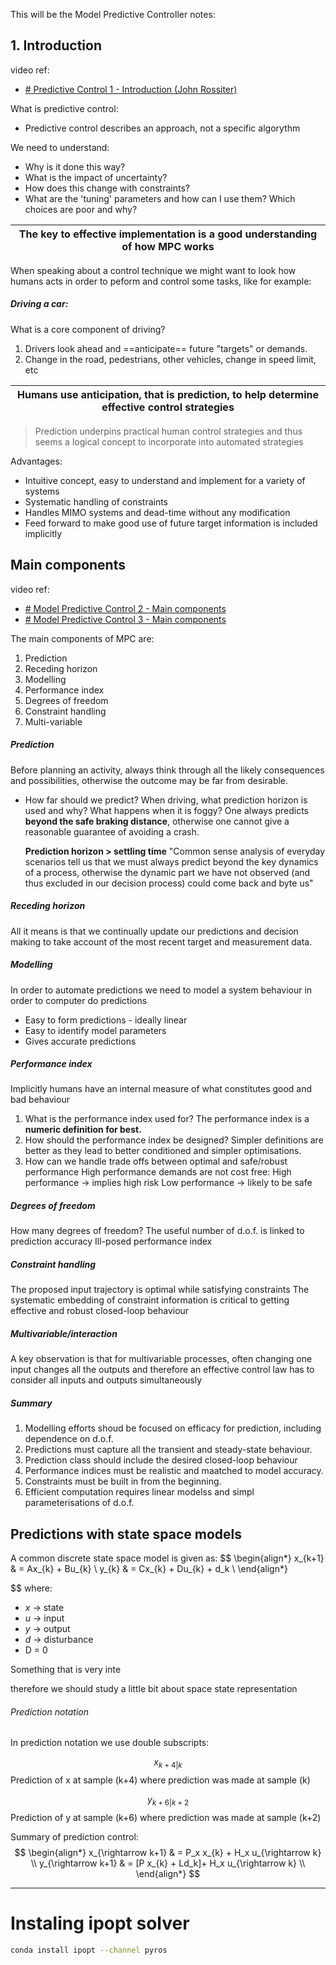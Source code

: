 This will be the Model Predictive Controller notes:

## 1. Introduction
video ref:
- [# Predictive Control 1 - Introduction (John Rossiter)](https://www.youtube.com/watch?v=4kCcXGDvjU8&list=PLs7mcKy_nInFEpygo_VrqDFCsQVnGaoy-&index=1)

What is predictive control:
- Predictive control describes an approach, not a specific algorythm

We need to understand:
- Why is it done this way?
- What is the impact of uncertainty?
- How does this change with constraints?
- What are the 'tuning' parameters and how can I use them? Which choices are poor and why?

| **The key to effective implementation is a good understanding of how MPC works** |
| -------------------------------------------------------------------------------- |
When speaking about a control technique we might want to look how humans acts in order to peform and control some tasks, like for example:
##### Driving a car:
What is a core component of driving?
1. Drivers look ahead and ==anticipate== future "targets" or demands.
2. Change in the road, pedestrians, other vehicles, change in speed limit, etc

| **Humans use anticipation, that is prediction, to help determine effective control strategies** |
| ----------------------------------------------------------------------------------------------- |
> Prediction underpins practical human control strategies and thus seems a logical concept to incorporate into automated strategies

Advantages: 
- Intuitive concept, easy to understand and implement for a variety of systems
- Systematic handling of constraints
- Handles MIMO systems and dead-time without any modification
- Feed forward to make good use of future target information is included implicitly

## Main components
video ref: 
- [# Model Predictive Control 2 - Main components](https://www.youtube.com/watch?v=w_GA_7sNM3g&list=PLs7mcKy_nInFEpygo_VrqDFCsQVnGaoy-&index=2)
- [# Model Predictive Control 3 - Main components](https://www.youtube.com/watch?v=LrrlpxOdi34&list=PLs7mcKy_nInFEpygo_VrqDFCsQVnGaoy-&index=3)

The main components of MPC are:

1. Prediction
2. Receding horizon
3. Modelling
4. Performance index
5. Degrees of freedom
6. Constraint handling
7. Multi-variable

##### Prediction
Before planning an activity, always think through all the likely consequences and possibilities, otherwise the outcome may be far from desirable.

- How far should we predict?
	When driving, what prediction horizon is used and why? What happens when it is foggy?
		One always predicts **beyond the safe braking distance**, otherwise one cannot give a reasonable guarantee of avoiding a crash.
		
	**Prediction horizon > settling time**
	 "Common sense analysis of everyday scenarios tell us that we must always predict beyond the key dynamics of a process, otherwise the dynamic part we have not observed (and thus excluded in our decision process) could come back and byte us"
##### Receding horizon
All it means is that we continually update our predictions and decision making to take account of the most recent target and measurement data. 
##### Modelling
In order to automate predictions we need to model a system behaviour in order to computer do predictions 
- Easy to form predictions - ideally linear
- Easy to identify model parameters
- Gives accurate predictions
##### Performance index
Implicitly humans have an internal measure of what constitutes good and bad behaviour
1. What is the performance index used for?
   The performance index is a **numeric definition for best.**
2. How should the performance index be designed?
   Simpler definitions are better as they lead to better conditioned and simpler optimisations.
3. How can we handle trade offs between optimal and safe/robust performance
   High performance demands are not cost free: 
	High performance -> implies high risk
	Low performance  -> likely to be safe

##### Degrees of freedom
How many degrees of freedom?
   The useful number of d.o.f. is linked to prediction accuracy
Ill-posed performance index

##### Constraint handling
The proposed input trajectory is optimal while satisfying constraints
The systematic embedding of constraint information is critical to getting effective and robust closed-loop behaviour

##### Multivariable/interaction
A key observation is that for multivariable processes, often changing one input changes all the outputs and therefore an effective control law has to consider all inputs and outputs simultaneously

##### Summary
1. Modelling efforts shoud be focused on efficacy for prediction, including dependence on d.o.f.
2. Predictions must capture all the transient and steady-state behaviour.
3. Prediction class should include the desired closed-loop behaviour
4. Performance indices must be realistic and maatched to model accuracy.
5. Constraints must be built in from the beginning.
6. Efficient computation requires linear modelss and simpl parameterisations of d.o.f.

## Predictions with state space models

A common discrete state space model is given as:
$$
\begin{align*}
x_{k+1} & = Ax_{k} + Bu_{k} \\
y_{k} & = Cx_{k} + Du_{k} + d_k \\
\end{align*}

$$
where:
- $x$ -> state
- $u$ -> input
- $y$ -> output
- $d$ -> disturbance
- D = 0

Something that is very inte

therefore we should study a little bit about space state representation

###### Prediction notation
In prediction notation we use double subscripts:

$$
x_{k+4|k}
$$
	Prediction of x at sample (k+4) where prediction was made at sample (k)

$$
y_{k+6|k+2}
$$
	Prediction of y at sample (k+6) where prediction was made at sample (k+2)

Summary of prediction control:
$$
\begin{align*}
x_{\rightarrow k+1} & = P_x x_{k} + H_x u_{\rightarrow k} \\
y_{\rightarrow k+1} & = [P x_{k} + Ld_k]+ H_x u_{\rightarrow k} \\
\end{align*}
$$


---


# Instaling ipopt solver
```bash
conda install ipopt --channel pyros
```
